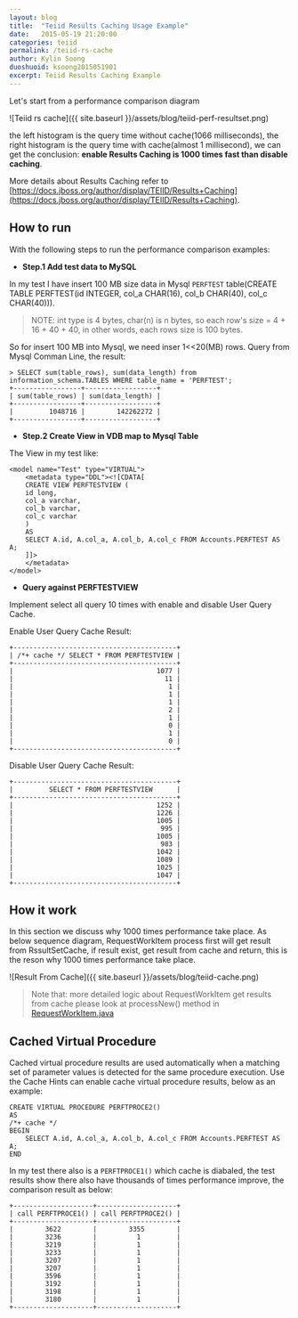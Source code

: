 ```yaml
---
layout: blog
title:  "Teiid Results Caching Usage Example"
date:   2015-05-19 21:20:00
categories: teiid
permalink: /teiid-rs-cache
author: Kylin Soong
duoshuoid: ksoong2015051901
excerpt: Teiid Results Caching Example
---
```


Let's start from a performance comparison diagram

![Teiid rs cache]({{ site.baseurl }}/assets/blog/teiid-perf-resultset.png)

the left histogram is the query time without cache(1066 milliseconds), the right histogram is the query time with cache(almost 1 millisecond), we can get the conclusion: **enable Results Caching is 1000 times fast than disable caching**.

More details about Results Caching refer to [https://docs.jboss.org/author/display/TEIID/Results+Caching](https://docs.jboss.org/author/display/TEIID/Results+Caching).

## How to run  

With the following steps to run the performance comparison examples:

* **Step.1 Add test data to MySQL**

In my test I have insert 100 MB size data in Mysql `PERFTEST` table(CREATE TABLE PERFTEST(id INTEGER, col_a CHAR(16), col_b CHAR(40), col_c CHAR(40))).

> NOTE: int type is 4 bytes, char(n) is n bytes, so each row's size = 4 + 16 + 40 + 40, in other words, each rows size is 100 bytes.

So for insert 100 MB into Mysql, we need inser 1<<20(MB) rows. Query from Mysql Comman Line, the result:

~~~
> SELECT sum(table_rows), sum(data_length) from information_schema.TABLES WHERE table_name = 'PERFTEST';
+-----------------+------------------+
| sum(table_rows) | sum(data_length) |
+-----------------+------------------+
|         1048716 |        142262272 |
+-----------------+------------------+
~~~ 

* **Step.2 Create View in VDB map to Mysql Table**

The View in my test like:

~~~
<model name="Test" type="VIRTUAL">
	<metadata type="DDL"><![CDATA[
	CREATE VIEW PERFTESTVIEW (
	id long,
	col_a varchar,
	col_b varchar,
	col_c varchar
	)
	AS
	SELECT A.id, A.col_a, A.col_b, A.col_c FROM Accounts.PERFTEST AS A;
	]]>
	</metadata>
</model>
~~~

* **Query against PERFTESTVIEW**

Implement select all query 10 times with enable and disable User Query Cache.

Enable User Query Cache Result:

~~~
+-----------------------------------------+
| /*+ cache */ SELECT * FROM PERFTESTVIEW |
+-----------------------------------------+
|                                    1077 |
|                                      11 |
|                                       1 |
|                                       1 |
|                                       1 |
|                                       2 |
|                                       1 |
|                                       0 |
|                                       1 |
|                                       0 |
+-----------------------------------------+
~~~

Disable User Query Cache Result:

~~~
+-----------------------------------------+
|         SELECT * FROM PERFTESTVIEW      |
+-----------------------------------------+
|                                    1252 |
|                                    1226 |
|                                    1005 |
|                                     995 |
|                                    1005 |
|                                     983 |
|                                    1042 |
|                                    1089 |
|                                    1025 |
|                                    1047 |
+-----------------------------------------+
~~~

## How it work

In this section we discuss why 1000 times performance take place. As below sequence diagram, RequestWorkItem process first will get result from RssultSetCache, if result exist, get result from cache and return, this is the reson why 1000 times performance take place.

![Result From Cache]({{ site.baseurl }}/assets/blog/teiid-cache.png)

> Note that: more detailed logic about RequestWorkItem get results from cache please look at processNew() method in [RequestWorkItem.java](https://github.com/teiid/teiid/blob/master/engine/src/main/java/org/teiid/dqp/internal/process/RequestWorkItem.java) 

## Cached Virtual Procedure

Cached virtual procedure results are used automatically when a matching set of parameter values is detected for the same procedure execution. Use the Cache Hints can enable cache virtual procedure results, below as an example:

~~~
CREATE VIRTUAL PROCEDURE PERFTPROCE2()
AS
/*+ cache */
BEGIN 
	SELECT A.id, A.col_a, A.col_b, A.col_c FROM Accounts.PERFTEST AS A;
END
~~~

In my test there also is a `PERFTPROCE1()` which cache is diabaled, the test results show there also have thousands of times performance improve, the comparison result as below:

~~~
+--------------------+--------------------+
| call PERFTPROCE1() | call PERFTPROCE2() |
+--------------------+--------------------+
|        3622        |        3355        |
|        3236        |          1         |
|        3219        |          1         |
|        3233        |          1         |
|        3207        |          1         |
|        3207        |          1         |
|        3596        |          1         |
|        3192        |          1         |
|        3198        |          1         |
|        3180        |          1         |
+--------------------+--------------------+
~~~
